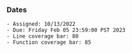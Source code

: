 ### Dates

    - Assigned: 10/13/2022
    - Due: Friday Feb 05 23:59:00 PST 2023
    - Line coverage bar: 80
    - Function coverage bar: 85

